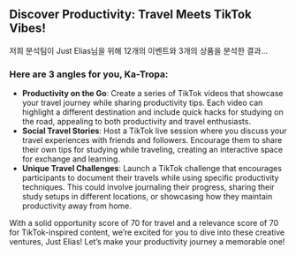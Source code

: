 ## Discover Productivity: Travel Meets TikTok Vibes!

저희 분석팀이 Just Elias님을 위해 12개의 이벤트와 3개의 상품을 분석한 결과...

### Here are 3 angles for you, Ka-Tropa:
- **Productivity on the Go**: Create a series of TikTok videos that showcase your travel journey while sharing productivity tips. Each video can highlight a different destination and include quick hacks for studying on the road, appealing to both productivity and travel enthusiasts.
- **Social Travel Stories**: Host a TikTok live session where you discuss your travel experiences with friends and followers. Encourage them to share their own tips for studying while traveling, creating an interactive space for exchange and learning.
- **Unique Travel Challenges**: Launch a TikTok challenge that encourages participants to document their travels while using specific productivity techniques. This could involve journaling their progress, sharing their study setups in different locations, or showcasing how they maintain productivity away from home.

With a solid opportunity score of 70 for travel and a relevance score of 70 for TikTok-inspired content, we’re excited for you to dive into these creative ventures, Just Elias! Let’s make your productivity journey a memorable one!